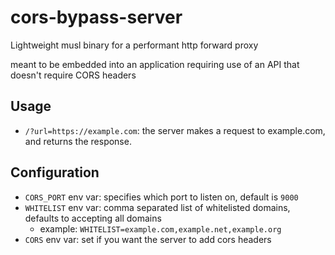 # cors-bypass-server

Lightweight musl binary for a performant http forward proxy

meant to be embedded into an application requiring use of an API that doesn't require CORS headers

## Usage

- `/?url=https://example.com`: the server makes a request to example.com, and returns the response.

## Configuration

- `CORS_PORT` env var: specifies which port to listen on, default is `9000`
- `WHITELIST` env var: comma separated list of whitelisted domains, defaults to accepting all domains
  - example: `WHITELIST=example.com,example.net,example.org`
- `CORS` env var: set if you want the server to add cors headers
